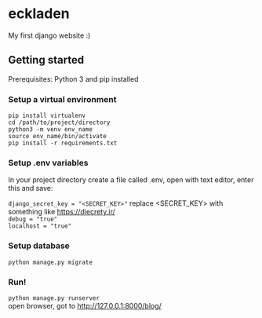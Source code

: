 # eckladen
My first django website :)

## Getting started
Prerequisites: Python 3 and pip installed

### Setup a virtual environment
`pip install virtualenv`\
`cd /path/to/project/directory`\
`python3 -m venv env_name`\
`source env_name/bin/activate`\
`pip install -r requirements.txt` 

### Setup .env variables
In your project directory create a file called .env, open with text editor, enter this and save:

`django_secret_key = "<SECRET_KEY>"` replace <SECRET_KEY> with something like https://djecrety.ir/ \
`debug = "true"`\
`localhost = "true"` 

### Setup database
`python manage.py migrate` 

### Run!
`python manage.py runserver` \
open browser, got to 
http://127.0.0.1:8000/blog/
